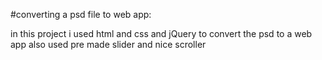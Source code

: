 #converting  a psd file to web app:

in this project i used  html and css and jQuery to convert the psd to a web app
also used pre made slider and nice scroller